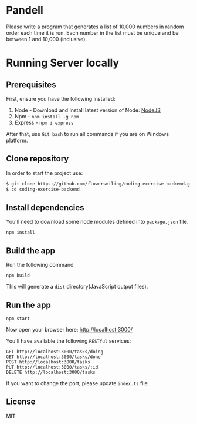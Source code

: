 # Pandell
Please write a program that generates a list of 10,000 numbers in random order each time it is run. Each number in the list must be unique and be between 1 and 10,000 (inclusive).

# Running Server locally
## Prerequisites

First, ensure you have the following installed:

1. Node - Download and Install latest version of Node: [NodeJS](http://http://nodejs.org)
2. Npm - `npm install -g npm`
3. Express - `npm i express`

After that, use `Git bash` to run all commands if you are on Windows platform.

## Clone repository

In order to start the project use:

```bash
$ git clone https://github.com/flowersmiling/coding-exercise-backend.git
$ cd coding-exercise-backend
```

## Install dependencies

You'll need to download some node modules defined into `package.json` file.

```
npm install
```

## Build the app
Run the following command

```
npm build
```

This will generate a `dist` directory(JavaScript output files).

## Run the app

```
npm start
```

Now open your browser here: [http://localhost:3000/](http://localhost:3000/)

You'll have available the following `RESTful` services:

```
GET http://localhost:3000/tasks/doing
GET http://localhost:3000/tasks/done
POST http://localhost:3000/tasks
PUT http://localhost:3000/tasks/:id
DELETE http://localhost:3000/tasks
```

If you want to change the port, please update `index.ts` file.

## License

MIT
